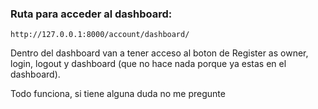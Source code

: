 ### Ruta para acceder al dashboard:

```http://127.0.0.1:8000/account/dashboard/```

Dentro del dashboard van a tener acceso al boton de Register as owner, login, logout y dashboard (que no hace nada porque ya estas en el dashboard).

Todo funciona, si tiene alguna duda no me pregunte